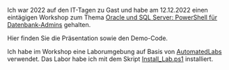 Ich war 2022 auf den IT-Tagen zu Gast und habe am 12.12.2022 einen eintägigen Workshop zum Thema [Oracle und SQL Server: PowerShell für Datenbank-Admins](https://www.ittage.informatik-aktuell.de/programm/2022/sql-server-powershell-fuer-datenbank-admins-dba.html) gehalten.

Hier finden Sie die Präsentation sowie den Demo-Code.

Ich habe im Workshop eine Laborumgebung auf Basis von [AutomatedLabs](https://automatedlab.org/en/latest/) verwendet. Das Labor habe ich mit dem Skript [Install_Lab.ps1](Install_Lab.ps1) installiert.
